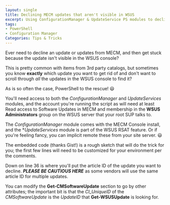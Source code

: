 ```yaml
---
layout: single
title: Declining MECM updates that aren't visible in WSUS
excerpt: Using ConfigurationManager & UpdateService PS modules to decline updates
tags:
- PowerShell
- Configuration Manager
Categories: Tips & Tricks
---
```


Ever need to decline an update or updates from MECM, and then get stuck because the update isn't visible in the WSUS console?

This is pretty common with items from 3rd party catalogs, but sometimes you know **exactly** which update you want to get rid of and don't want to scroll through *all* the updates in the WSUS console to find it?

As is so often the case, PowerShell to the rescue! 😃

You'll need access to both the _ConfigurationManager_ and _UpdateServices_ modules, and the account you're running the script as will need at least Read access to Software Updates in MECM and membership in the **WSUS Administrators** group on the WSUS server that your root SUP talks to.

The *ConfigurationManager* module comes with the MECM Console install, and the **UpdateServices* module is part of the WSUS RSAT feature.
Or if you're feeling fancy, you can implicit remote these from your site server. 😃

The embedded code (thanks Gist!) is a rough sketch that will do the trick for you; the first few lines will need to be customized for your environment per the comments.

Down on line 36 is where you'll put the article ID of the update you want to decline. *__PLEASE BE CAUTIOUS HERE__* as some vendors will use the same article ID for multiple updates.

You can modify the **Get-CMSoftwareUpdate** section to go by other attributes; the important bit is that the *CI_UniqueID* of the *CMSoftwareUpdate* is the *UpdateID* that **Get-WSUSUpdate** is looking for.

<script src="https://gist.github.com/dsolodow/aa097124803f08d9b1da0e8d1ff4a877.js"></script>
